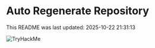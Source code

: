 # Auto Regenerate Repository

This README was last updated: 2025-10-22 21:31:13

 ![TryHackMe](https://tryhackme.com/badge/533634)